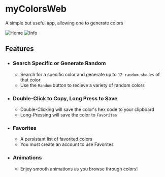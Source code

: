 # myColorsWeb

A simple but useful app, allowing one to generate colors

![Home](https://github.com/myColorsWeb/myColorsWeb/blob/master/home_sm.png)
![Info](https://github.com/myColorsWeb/myColorsWeb/blob/master/info_dialog_sm.png)

## Features
- ### Search Specific or Generate Random
  - Search for a specific color and generate up to `12 random shades` of that color
  - Use the `Random` button to recieve a variety of random colors
  
- ### Double-Click to Copy, Long Press to Save
  - Double-Clicking will save the color's hex code to your clipboard
  - Long-Pressing will save the color to `Favorites`

- ### Favorites
  - A persistant list of favorited colors
  - You must create an account to use Favorites
  
- ### Animations
  - Enjoy smooth animations as you browse through colors!
